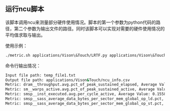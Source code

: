 ## 运行ncu脚本
该脚本调用ncu来测量部分硬件使用情况。脚本的第一个参数为python代码的路径，第二个参数为输出文件的路径。同时该脚本可以实现对需要的硬件使用情况的平均值求取与输出。

使用示例：
```bash
./metric.sh applications/Vison\&Touch/LRTF.py applications/Vison\&Touch/ncu_info.csv
```

命令行输出情况：
```bash
Input file path: temp_file1.txt
Output file path: applications/Vison&Touch/ncu_info.csv
Metric: dram__throughput.avg.pct_of_peak_sustained_elapsed, Average Value: 16.996696629213485
Metric: sm__warps_active.avg.pct_of_peak_sustained_active, Average Value: 37.9523146067416
Metric: smsp__inst_executed.avg.per_cycle_active, Average Value: 0.15584269662921366
Metric: smsp__sass_average_data_bytes_per_sector_mem_global_op_ld.pct, Average Value: 68.62361797752806
Metric: smsp__sass_average_data_bytes_per_sector_mem_global_op_st.pct, Average Value: 89.53728089887643
```
